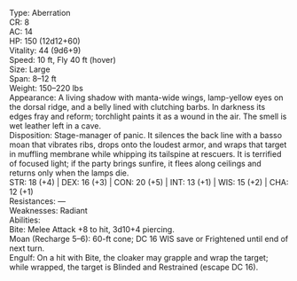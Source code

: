 Type: Aberration  
CR: 8  
AC: 14  
HP: 150 (12d12+60)  
Vitality: 44 (9d6+9)  
Speed: 10 ft, Fly 40 ft (hover)  
Size: Large  
Span: 8–12 ft  
Weight: 150–220 lbs  
Appearance: A living shadow with manta-wide wings, lamp-yellow eyes on the dorsal ridge, and a belly lined with clutching barbs. In darkness its edges fray and reform; torchlight paints it as a wound in the air. The smell is wet leather left in a cave.  
Disposition: Stage-manager of panic. It silences the back line with a basso moan that vibrates ribs, drops onto the loudest armor, and wraps that target in muffling membrane while whipping its tailspine at rescuers. It is terrified of focused light; if the party brings sunfire, it flees along ceilings and returns only when the lamps die.  
STR: 18 (+4) | DEX: 16 (+3) | CON: 20 (+5) | INT: 13 (+1) | WIS: 15 (+2) | CHA: 12 (+1)  
Resistances: —  
Weaknesses: Radiant  
Abilities:  
Bite: Melee Attack +8 to hit, 3d10+4 piercing.  
Moan (Recharge 5–6): 60-ft cone; DC 16 WIS save or Frightened until end of next turn.  
Engulf: On a hit with Bite, the cloaker may grapple and wrap the target; while wrapped, the target is Blinded and Restrained (escape DC 16).